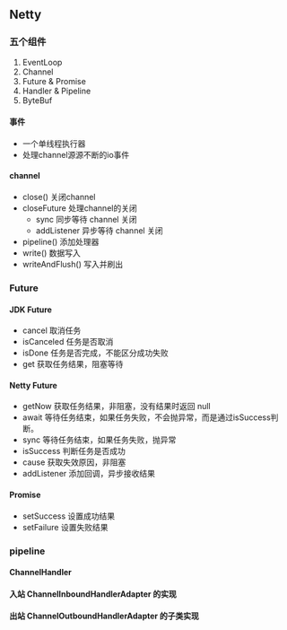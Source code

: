 ## Netty

### 五个组件
1. EventLoop
2. Channel
3. Future & Promise
4. Handler & Pipeline
5. ByteBuf

#### 事件
- 一个单线程执行器
- 处理channel源源不断的io事件

#### channel
- close() 关闭channel
- closeFuture 处理channel的关闭
  - sync 同步等待 channel 关闭
  - addListener 异步等待 channel 关闭
- pipeline() 添加处理器
- write() 数据写入
- writeAndFlush() 写入并刷出

### Future
#### JDK Future
- cancel 取消任务
- isCanceled 任务是否取消
- isDone 任务是否完成，不能区分成功失败
- get 获取任务结果，阻塞等待

#### Netty Future
- getNow 获取任务结果，非阻塞，没有结果时返回 null
- await 等待任务结束，如果任务失败，不会抛异常，而是通过isSuccess判断。
- sync 等待任务结束，如果任务失败，抛异常
- isSuccess 判断任务是否成功
- cause 获取失效原因，非阻塞
- addListener 添加回调，异步接收结果

#### Promise
- setSuccess 设置成功结果
- setFailure 设置失败结果

### pipeline
#### ChannelHandler
#### 入站 ChannelInboundHandlerAdapter 的实现
#### 出站 ChannelOutboundHandlerAdapter 的子类实现
